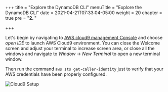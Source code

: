 +++
title = "Explore the DynamoDB CLI"
menuTitle = "Explore the DynamoDB CLI"
date = 2021-04-21T07:33:04-05:00
weight = 20
chapter = true
pre = "<b>2. </b>"

+++

Let's begin by navigating to [AWS cloud9 management Console](https://console.aws.amazon.com/cloud9/home) and choose *open IDE* to launch AWS Cloud9 environment. You can close the Welcome screen and adjust your terminal to increase screen area, or close all the windows and navigate to *Window* -> *New Terminal* to open a new terminal window.

Then run the command `aws sts get-caller-identity` just to verify that your AWS credentials have been properly configured.

![Cloud9 Setup](/images/hands-on-labs/explore-cli/cloud9_setup.png)

